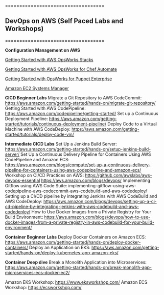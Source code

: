 
===================================
## DevOps on AWS (Self Paced Labs and Workshops)
===================================

**Configuration Management on AWS**

[Getting Started with AWS OpsWorks Stacks](https://docs.aws.amazon.com/opsworks/latest/userguide/gettingstarted_intro.html)

[Getting Started with AWS OpsWorks for Chef Automate](https://docs.aws.amazon.com/opsworks/latest/userguide/gettingstarted-opscm.html)

[Getting Started with OpsWorks for Puppet Enterprise](https://docs.aws.amazon.com/opsworks/latest/userguide/gettingstarted-opspup.html)

[Amazon EC2 Systems Manager](https://www.youtube.com/playlist?list=PLhr1KZpdzukeH5jKyYi55ef9tEWAllypB)


**CICD Beginner Labs**
Migrate a Git Repository to AWS CodeCommit: https://aws.amazon.com/getting-started/hands-on/migrate-git-repository/
Getting Started with AWS CodePipeline: https://aws.amazon.com/codepipeline/getting-started/
Set up a Continuous Deployment Pipeline: https://aws.amazon.com/getting-started/tutorials/continuous-deployment-pipeline/
Deploy Code to a Virtual Machine with AWS CodeDeploy: https://aws.amazon.com/getting-started/tutorials/deploy-code-vm/

**Intermediate CICD Labs**
Set Up a Jenkins Build Server: https://aws.amazon.com/getting-started/hands-on/setup-jenkins-build-server/
Set Up a Continuous Delivery Pipeline for Containers Using AWS CodePipeline and Amazon ECS: https://aws.amazon.com/blogs/compute/set-up-a-continuous-delivery-pipeline-for-containers-using-aws-codepipeline-and-amazon-ecs/
Workshop on CI/CD Practices on AWS: https://github.com/awslabs/aws-devops-essential
https://aws.amazon.com/blogs/devops/
Implementing Gitflow using AWS Code Suite: implementing-gitflow-using-aws-codepipeline-aws-codecommit-aws-codebuild-and-aws-codedeploy/
Setting up a CI/CD pipeline by integrating Jenkins with AWS CodeBuild and AWS CodeDeploy: https://aws.amazon.com/blogs/devops/setting-up-a-ci-cd-pipeline-by-integrating-jenkins-with-aws-codebuild-and-aws-codedeploy/
How to Use Docker Images from a Private Registry for Your Build Environment: https://aws.amazon.com/blogs/devops/how-to-use-docker-images-from-a-private-registry-in-aws-codebuild-for-your-build-environment/

**Container Beginner Labs**
Deploy Docker Containers on Amazon ECS: https://aws.amazon.com/getting-started/hands-on/deploy-docker-containers/
Deploy an Application on EKS: https://aws.amazon.com/getting-started/hands-on/deploy-kubernetes-app-amazon-eks/


**Container Deep dive**
Break a Monolith Application into Microservices:
https://aws.amazon.com/getting-started/hands-on/break-monolith-app-microservices-ecs-docker-ec2/

Amazon EKS Workshop: https://www.eksworkshop.com/
Amazon ECS Workshop: https://ecsworkshop.com/
